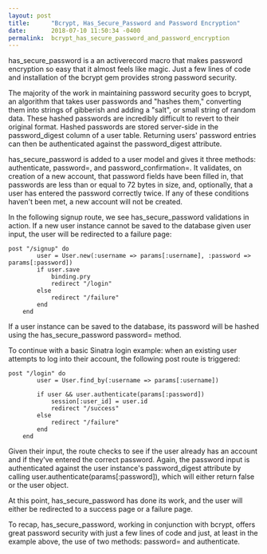 ```yaml
---
layout: post
title:      "Bcrypt, Has_Secure_Password and Password Encryption"
date:       2018-07-10 11:50:34 -0400
permalink:  bcrypt_has_secure_password_and_password_encryption
---
```




has_secure_password is a an activerecord macro that makes password encryption so easy that it almost feels like magic.  Just a few lines of code and installation of the bcrypt gem provides strong password security.    

The majority of the work in maintaining password security goes to bcrypt, an algorithm that takes user passwords and "hashes them," converting them into strings of gibberish and adding a "salt", or small string of random data.  These hashed passwords are incredibly difficult to revert to their original format.  Hashed passwords are stored server-side in the password_digest column of a user table. Returning users' password entries can then be authenticated against the password_digest attribute.

has_secure_password is added to a user model and gives it three methods: authenticate, password=, and password_confirmation=.  It validates, on creation of a new account, that password fields have been filled in, that passwords are less than or equal to 72 bytes in size, and, optionally, that a user has entered the password correctly twice.  If any of these conditions haven't been met, a new account will not be created.

In the following signup route, we see has_secure_password validations in action.  If a new user instance cannot be saved to the database given user input, the user will be redirected to a failure page: 

```
post "/signup" do
		user = User.new(:username => params[:username], :password => params[:password])
		if user.save
			binding.pry
			redirect "/login"
		else
			redirect "/failure"
		end
	end
```

If a user instance can be saved to the database, its password will be hashed using the has_secure_password password= method.

To continue with a basic Sinatra login example: when an existing user attempts to log into their account, the following post route is triggered: 

```
post "/login" do
		user = User.find_by(:username => params[:username])

		if user && user.authenticate(params[:password])
			session[:user_id] = user.id
			redirect "/success"
		else
			redirect "/failure"
		end
	end
```

Given their input, the route checks to see if the user already has an account and if they've entered the correct password.  Again, the password input is authenticated against the user instance's password_digest attribute by calling user.authenticate(params[:password]), which will either return false or the user object. 

At this point, has_secure_password has done its work, and the user will either be redirected to a success page or a failure page.  

To recap, has_secure_password, working in conjunction with bcrypt, offers great password security with just a few lines of code and just, at least in the example above, the use of two methods: password= and authenticate.


